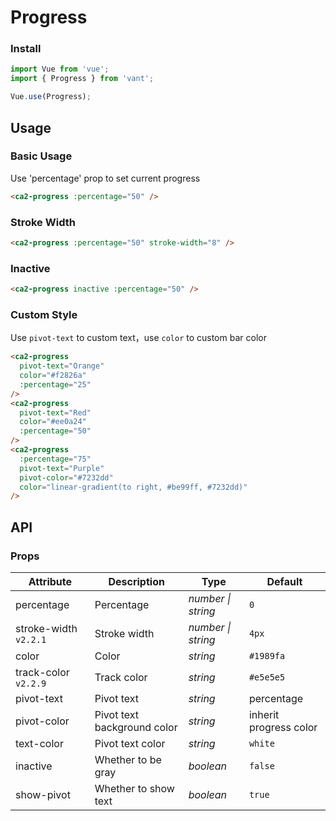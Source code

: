 # Progress

### Install

```js
import Vue from 'vue';
import { Progress } from 'vant';

Vue.use(Progress);
```

## Usage

### Basic Usage

Use 'percentage' prop to set current progress

```html
<ca2-progress :percentage="50" />
```

### Stroke Width

```html
<ca2-progress :percentage="50" stroke-width="8" />
```

### Inactive

```html
<ca2-progress inactive :percentage="50" />
```


### Custom Style

Use `pivot-text` to custom text，use `color` to custom bar color

```html
<ca2-progress
  pivot-text="Orange"
  color="#f2826a"
  :percentage="25"
/>
<ca2-progress
  pivot-text="Red"
  color="#ee0a24"
  :percentage="50"
/>
<ca2-progress
  :percentage="75"
  pivot-text="Purple"
  pivot-color="#7232dd"
  color="linear-gradient(to right, #be99ff, #7232dd)"
/>
```

## API

### Props

| Attribute | Description | Type | Default |
|------|------|------|------|
| percentage | Percentage | *number \| string* | `0` |
| stroke-width `v2.2.1` | Stroke width | *number \| string* | `4px` |
| color | Color | *string* | `#1989fa` |
| track-color `v2.2.9` | Track color | *string* | `#e5e5e5` |
| pivot-text | Pivot text | *string* | percentage |
| pivot-color | Pivot text background color | *string* | inherit progress color |
| text-color | Pivot text color | *string* | `white` |
| inactive | Whether to be gray | *boolean* | `false` |
| show-pivot | Whether to show text | *boolean* | `true` |

